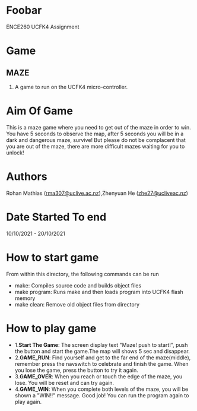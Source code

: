 # Foobar
ENCE260 UCFK4 Assignment

# Game
## MAZE
1. A game to run on the UCFK4 micro-controller.
# Aim Of Game
This is a maze game where you need to get out of the maze in order to win. You have 5 seconds to observe the map, after 5 seconds you will be in a dark and dangerous maze, survive! 
But please do not be complacent that you are out of the maze, there are more difficult mazes waiting for you to unlock!

# Authors
 Rohan Mathias (rma307@uclive.ac.nz),Zhenyuan He (zhe27@ucliveac.nz)

# Date Started To end
10/10/2021 - 20/10/2021

# How to start game
From within this directory, the following commands can be run

- make: Compiles source code and builds object files
- make program: Runs make and then loads program into UCFK4 flash memory
- make clean: Remove old object files from directory


# How to play game

- 1.**Start The Game**: The screen display text "Maze! push to start!", push the button and start the game.The map will shows 5 sec and disappear.
- 2.**GAME_RUN**: Find yourself and get to the far end of the maze(middle), remember press the navswitch to celebrate and finish the game. When you lose the game, press the button to try it again.
- 3.**GAME_OVER**: When you reach or touch the edge of the maze, you lose. You will be reset and can try again.
- 4.**GAME_WIN**: When you complete both levels of the maze, you will be shown a "WIN!!" message. Good job! You can run the program again to play again.

